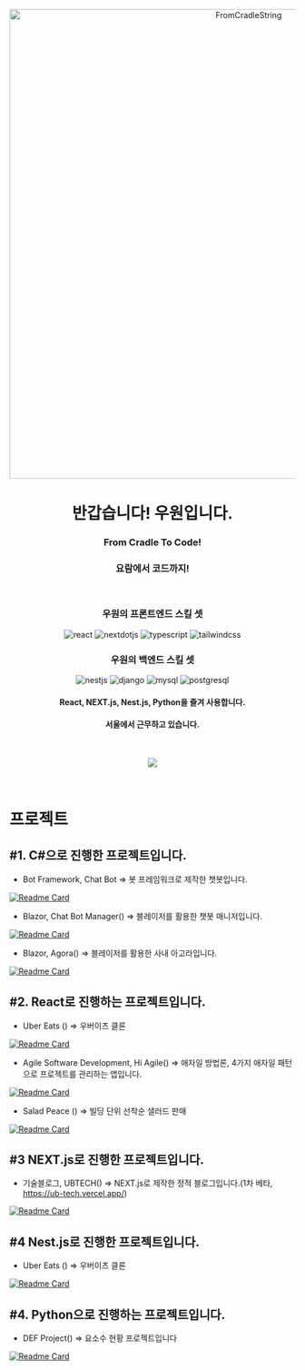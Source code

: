 <p align="center">
<img width="827" alt="FromCradleString" src="https://user-images.githubusercontent.com/60413257/173494605-44962bfe-7c11-4b26-ace4-314ed8381965.png">
</p>
<h1 align="center">반갑습니다! 우원입니다.</h1>
<h3 align="center">From Cradle To Code!</h3>
<h3 align="center">요람에서 코드까지!</h3>
</br>
<h3 align="center">우원의 프론트엔드 스킬 셋</h3>
<p align="center">
  <img alt="react" src ="https://img.shields.io/badge/react-61DAFB.svg?&style=for-the-badge&logo=react&logoColor=white"/>
  <img alt="nextdotjs" src ="https://img.shields.io/badge/nextdotjs-000000.svg?&style=for-the-badge&logo=nextdotjs&logoColor=white"/>
  <img alt="typescript" src ="https://img.shields.io/badge/typescript-3178C6.svg?&style=for-the-badge&logo=typescript&logoColor=white"/>
  <img alt="tailwindcss" src ="https://img.shields.io/badge/tailwindcss-06B6D4.svg?&style=for-the-badge&logo=tailwindcss&logoColor=white"/>
</p align="center">
<h3 align="center">우원의 백엔드 스킬 셋</h3>
<p align="center">
<img alt="nestjs" src ="https://img.shields.io/badge/nestjs-E0234E.svg?&style=for-the-badge&logo=nestjs&logoColor=white"/>
<img alt="django" src ="https://img.shields.io/badge/django-092E20.svg?&style=for-the-badge&logo=django&logoColor=white"/>
<img alt="mysql" src ="https://img.shields.io/badge/mysql-4479A1.svg?&style=for-the-badge&logo=mysql&logoColor=white"/>
<img alt="postgresql" src ="https://img.shields.io/badge/postgresql-4169E1.svg?&style=for-the-badge&logo=postgresql&logoColor=white"/>
</p>
<h4 align="center">React, NEXT.js, Nest.js, Python을 즐겨 사용합니다.</h4>
<h4 align="center">서울에서 근무하고 있습니다.</h4>
</br>
<p align="center">
  <img src="https://github-readme-stats.vercel.app/api?username=thewoowon&theme=cobalt2&show_icons=true"/>
</p>
</br>

# 프로젝트

## #1. C#으로 진행한 프로젝트입니다.
- Bot Framework, Chat Bot => 봇 프레임워크로 제작한 챗봇입니다.

[![Readme Card](https://github-readme-stats.vercel.app/api/pin/?username=thewoowon&repo=SolvaBot)](https://github.com/thewoowon/SolvaBot)

- Blazor, Chat Bot Manager() => 블레이저를 활용한 챗봇 매니저입니다.

[![Readme Card](https://github-readme-stats.vercel.app/api/pin/?username=thewoowon&repo=SolvaBotManager)](https://github.com/thewoowon/SolvaBotManager)

- Blazor, Agora() => 블레이저를 활용한 사내 아고라입니다.

[![Readme Card](https://github-readme-stats.vercel.app/api/pin/?username=thewoowon&repo=SolvaBlazorBoard)](https://github.com/thewoowon/SolvaBlazorBoard)

## #2. React로 진행하는 프로젝트입니다.

- Uber Eats () => 우버이츠 클론

[![Readme Card](https://github-readme-stats.vercel.app/api/pin/?username=thewoowon&repo=UberEatsFrontEnd)](https://github.com/thewoowon/UberEatsFrontEnd)

- Agile Software Development, Hi Agile() => 애자일 방법론, 4가지 애자일 패턴으로 프로젝트를 관리하는 앱입니다.

[![Readme Card](https://github-readme-stats.vercel.app/api/pin/?username=thewoowon&repo=HIAGILE/client)](https://github.com/HIAGILE/client)

- Salad Peace () => 빌딩 단위 선착순 샐러드 판매
 
[![Readme Card](https://github-readme-stats.vercel.app/api/pin/?username=thewoowon&repo=SaladPeaceFrontEnd)](https://github.com/SaladPeaceFrontEnd)

## #3 NEXT.js로 진행한 프로젝트입니다.

- 기술블로그, UBTECH() => NEXT.js로 제작한 정적 블로그입니다.(1차 베타, https://ub-tech.vercel.app/)

[![Readme Card](https://github-readme-stats.vercel.app/api/pin/?username=thewoowon&repo=ubtech)](https://github.com/thewoowon/ubtech)

## #4 Nest.js로 진행한 프로젝트입니다.

- Uber Eats () => 우버이츠 클론

[![Readme Card](https://github-readme-stats.vercel.app/api/pin/?username=thewoowon&repo=UberEatsBackEnd)](https://github.com/thewoowon/UberEatsBackEnd)


## #4. Python으로 진행하는 프로젝트입니다.
- DEF Project() => 요소수 현황 프로젝트입니다

[![Readme Card](https://github-readme-stats.vercel.app/api/pin/?username=thewoowon&repo=DEF-Project)](https://github.com/thewoowon/DEF-Project)

